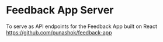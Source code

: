 # Feedback App Server
To serve as API endpoints for the Feedback App built on React
https://github.com/punashok/feedback-app